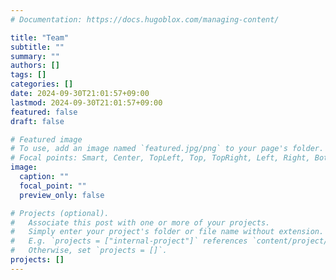 ```yaml
---
# Documentation: https://docs.hugoblox.com/managing-content/

title: "Team"
subtitle: ""
summary: ""
authors: []
tags: []
categories: []
date: 2024-09-30T21:01:57+09:00
lastmod: 2024-09-30T21:01:57+09:00
featured: false
draft: false

# Featured image
# To use, add an image named `featured.jpg/png` to your page's folder.
# Focal points: Smart, Center, TopLeft, Top, TopRight, Left, Right, BottomLeft, Bottom, BottomRight.
image:
  caption: ""
  focal_point: ""
  preview_only: false

# Projects (optional).
#   Associate this post with one or more of your projects.
#   Simply enter your project's folder or file name without extension.
#   E.g. `projects = ["internal-project"]` references `content/project/deep-learning/index.md`.
#   Otherwise, set `projects = []`.
projects: []
---
```

